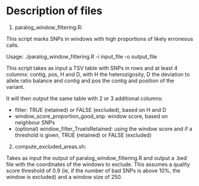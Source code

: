 # Description of files

1. paralog_window_filtering.R:

This script marks SNPs in windows with high proportions of likely erroneous calls.

Usage: ./paralog_window_filtering.R -i input_file -o output_file

This script takes as input a TSV table with SNPs in rows and at least 4 columns: contig, pos, H and D, with H the heterozigosity, D the deviation to allele ratio balance and contig and pos the contig and position of the variant.

It will then output the same table with 2 or 3 additional columns:

- filter: TRUE (retained) or FALSE (excluded), based on H and D
- window_score_proportion_good_snp: window score, based on neighbour SNPs
- (optional) window_filter_TrueIsRetained: using the window score and if a threshold is given, TRUE (retained) or FALSE (excluded)

2. compute_excluded_areas.sh:

Takes as input the output of paralog_window_filtering.R and output a .bed file with the coordinates of the windows to exclude. This assumes a quality score threshold of 0.9 (ie, if the number of bad SNPs is above 10%, the window is excluded) and a window size of 250.

